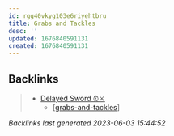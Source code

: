 ```yaml
---
id: rgg40vkyg103e6riyehtbru
title: Grabs and Tackles
desc: ''
updated: 1676840591131
created: 1676840591131
---
```


## Backlinks

> - [Delayed Sword ⏰⚔️](..\techniques\delayed-sword.md)
>   - [[grabs-and-tackles]]

_Backlinks last generated 2023-06-03 15:44:52_

[//begin]: # "Autogenerated link references for markdown compatibility"
[grabs-and-tackles]: grabs-and-tackles.md "Grabs and Tackles"
[//end]: # "Autogenerated link references"